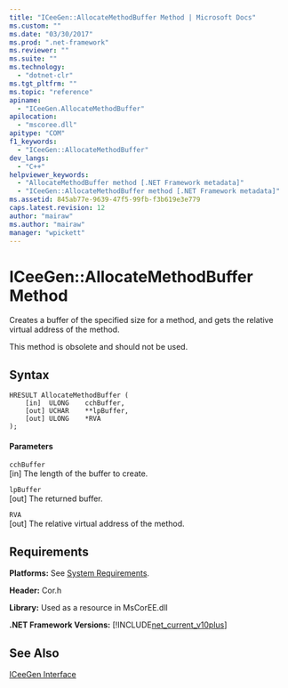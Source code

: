 ```yaml
---
title: "ICeeGen::AllocateMethodBuffer Method | Microsoft Docs"
ms.custom: ""
ms.date: "03/30/2017"
ms.prod: ".net-framework"
ms.reviewer: ""
ms.suite: ""
ms.technology: 
  - "dotnet-clr"
ms.tgt_pltfrm: ""
ms.topic: "reference"
apiname: 
  - "ICeeGen.AllocateMethodBuffer"
apilocation: 
  - "mscoree.dll"
apitype: "COM"
f1_keywords: 
  - "ICeeGen::AllocateMethodBuffer"
dev_langs: 
  - "C++"
helpviewer_keywords: 
  - "AllocateMethodBuffer method [.NET Framework metadata]"
  - "ICeeGen::AllocateMethodBuffer method [.NET Framework metadata]"
ms.assetid: 845ab77e-9639-47f5-99fb-f3b619e3e779
caps.latest.revision: 12
author: "mairaw"
ms.author: "mairaw"
manager: "wpickett"
---
```

# ICeeGen::AllocateMethodBuffer Method
Creates a buffer of the specified size for a method, and gets the relative virtual address of the method.  
  
 This method is obsolete and should not be used.  
  
## Syntax  
  
```  
HRESULT AllocateMethodBuffer (   
    [in]  ULONG    cchBuffer,   
    [out] UCHAR    **lpBuffer,  
    [out] ULONG    *RVA  
);  
```  
  
#### Parameters  
 `cchBuffer`  
 [in] The length of the buffer to create.  
  
 `lpBuffer`  
 [out] The returned buffer.  
  
 `RVA`  
 [out] The relative virtual address of the method.  
  
## Requirements  
 **Platforms:** See [System Requirements](../../../../docs/framework/get-started/system-requirements.md).  
  
 **Header:** Cor.h  
  
 **Library:** Used as a resource in MsCorEE.dll  
  
 **.NET Framework Versions:** [!INCLUDE[net_current_v10plus](../../../../includes/net-current-v10plus-md.md)]  
  
## See Also  
 [ICeeGen Interface](../../../../docs/framework/unmanaged-api/metadata/iceegen-interface.md)